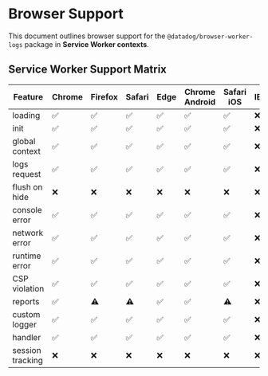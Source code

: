 # Browser Support

This document outlines browser support for the `@datadog/browser-worker-logs` package in **Service Worker contexts**.

## Service Worker Support Matrix

| Feature          | Chrome | Firefox | Safari | Edge | Chrome Android | Safari iOS | IE  | Opera |
| ---------------- | ------ | ------- | ------ | ---- | -------------- | ---------- | --- | ----- |
| loading          | ✅     | ✅      | ✅     | ✅   | ✅             | ✅         | ❌  | ✅    |
| init             | ✅     | ✅      | ✅     | ✅   | ✅             | ✅         | ❌  | ✅    |
| global context   | ✅     | ✅      | ✅     | ✅   | ✅             | ✅         | ❌  | ✅    |
| logs request     | ✅     | ✅      | ✅     | ✅   | ✅             | ✅         | ❌  | ✅    |
| flush on hide    | ❌     | ❌      | ❌     | ❌   | ❌             | ❌         | ❌  | ❌    |
| console error    | ✅     | ✅      | ✅     | ✅   | ✅             | ✅         | ❌  | ✅    |
| network error    | ✅     | ✅      | ✅     | ✅   | ✅             | ✅         | ❌  | ✅    |
| runtime error    | ✅     | ✅      | ✅     | ✅   | ✅             | ✅         | ❌  | ✅    |
| CSP violation    | ✅     | ✅      | ✅     | ✅   | ✅             | ✅         | ❌  | ✅    |
| reports          | ✅     | ⚠️      | ⚠️     | ✅   | ✅             | ⚠️         | ❌  | ✅    |
| custom logger    | ✅     | ✅      | ✅     | ✅   | ✅             | ✅         | ❌  | ✅    |
| handler          | ✅     | ✅      | ✅     | ✅   | ✅             | ✅         | ❌  | ✅    |
| session tracking | ❌     | ❌      | ❌     | ❌   | ❌             | ❌         | ❌  | ❌    |
